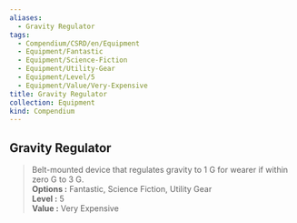 ```yaml
---
aliases:
  - Gravity Regulator
tags:
  - Compendium/CSRD/en/Equipment
  - Equipment/Fantastic
  - Equipment/Science-Fiction
  - Equipment/Utility-Gear
  - Equipment/Level/5
  - Equipment/Value/Very-Expensive
title: Gravity Regulator
collection: Equipment
kind: Compendium
---
```

## Gravity Regulator  
  
>Belt-mounted device that regulates gravity to 1 G for wearer if within zero G to 3 G.  
> **Options :** Fantastic, Science Fiction, Utility Gear  
> **Level :** 5  
> **Value :** Very Expensive